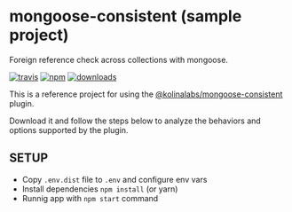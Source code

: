 # mongoose-consistent (sample project)

Foreign reference check across collections with mongoose.

[![travis][travis_img]][travis_url] [![npm][npm_img]][npm_url] [![downloads]][downloads]

This is a reference project for using the [@kolinalabs/mongoose-consistent](npm_url) plugin.

Download it and follow the steps below to analyze the behaviors and options supported by the plugin.

## SETUP

- Copy ```.env.dist``` file to ```.env``` and configure env vars
- Install dependencies ```npm install``` (or yarn)
- Runnig app with ```npm start``` command

[travis_img]: https://travis-ci.com/kolinalabs/mongoose-consistent.svg?branch=master
[travis_url]: https://travis-ci.com/kolinalabs/mongoose-consistent
[npm_img]: https://img.shields.io/npm/v/@kolinalabs/mongoose-consistent.svg
[npm_url]: https://npmjs.com/package/@kolinalabs/mongoose-consistent
[downloads]: https://img.shields.io/npm/dw/@kolinalabs/mongoose-consistent
